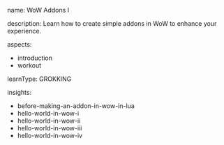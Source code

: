 name: WoW Addons I

description: Learn how to create simple addons in WoW to enhance your experience.

aspects:
  - introduction
  - workout

learnType: GROKKING

insights:
  - before-making-an-addon-in-wow-in-lua
  - hello-world-in-wow-i
  - hello-world-in-wow-ii
  - hello-world-in-wow-iii
  - hello-world-in-wow-iv